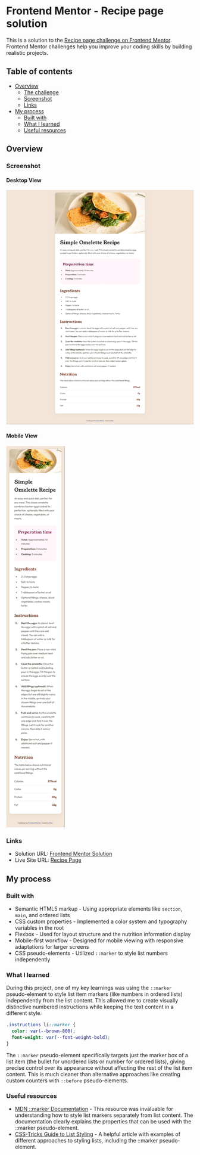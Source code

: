 # Frontend Mentor - Recipe page solution

This is a solution to the [Recipe page challenge on Frontend Mentor](https://www.frontendmentor.io/challenges/recipe-page-KiTsR8QQKm). Frontend Mentor challenges help you improve your coding skills by building realistic projects.

## Table of contents

- [Overview](#overview)
  - [The challenge](#the-challenge)
  - [Screenshot](#screenshot)
  - [Links](#links)
- [My process](#my-process)
  - [Built with](#built-with)
  - [What I learned](#what-i-learned)
  - [Useful resources](#useful-resources)

## Overview

### Screenshot

#### Desktop View

![Desktop View](assets/screenshots/Desktop-Recipe.jpg)

#### Mobile View

![Mobile View](assets/screenshots/Mobile-Recipe.jpg)

### Links

- Solution URL: [Frontend Mentor Solution](https://www.frontendmentor.io/challenges/recipe-page-KiTsR8QQKm)
- Live Site URL: [Recipe Page](https://moefedaily.github.io/recipe-page-main/)

## My process

### Built with

- Semantic HTML5 markup - Using appropriate elements like `section`, `main`, and ordered lists
- CSS custom properties - Implemented a color system and typography variables in the root
- Flexbox - Used for layout structure and the nutrition information display
- Mobile-first workflow - Designed for mobile viewing with responsive adaptations for larger screens
- CSS pseudo-elements - Utilized `::marker` to style list numbers independently

### What I learned

During this project, one of my key learnings was using the `::marker` pseudo-element to style list item markers (like numbers in ordered lists) independently from the list content. This allowed me to create visually distinctive numbered instructions while keeping the text content in a different style.

```css
.instructions li::marker {
  color: var(--brown-800);
  font-weight: var(--font-weight-bold);
}
```

The `::marker` pseudo-element specifically targets just the marker box of a list item (the bullet for unordered lists or number for ordered lists), giving precise control over its appearance without affecting the rest of the list item content. This is much cleaner than alternative approaches like creating custom counters with `::before` pseudo-elements.

### Useful resources

- [MDN ::marker Documentation](https://developer.mozilla.org/en-US/docs/Web/CSS/::marker) - This resource was invaluable for understanding how to style list markers separately from list content. The documentation clearly explains the properties that can be used with the ::marker pseudo-element.
- [CSS-Tricks Guide to List Styling](https://css-tricks.com/almanac/pseudo-selectors) - A helpful article with examples of different approaches to styling lists, including the ::marker pseudo-element.
